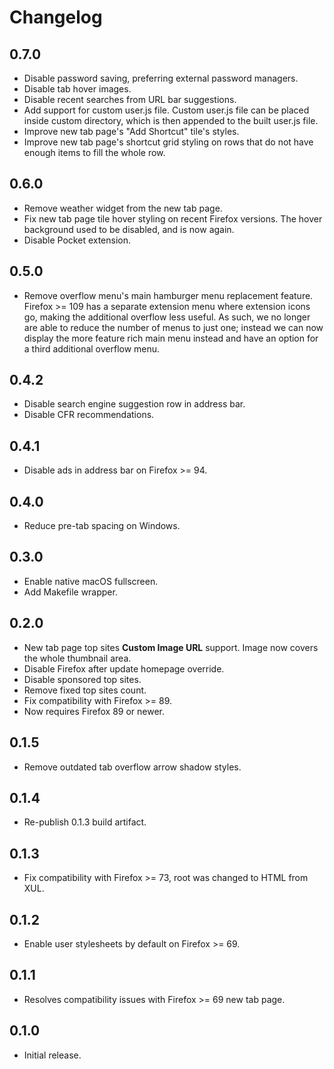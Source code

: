 # Changelog

## 0.7.0

* Disable password saving, preferring external password managers.
* Disable tab hover images.
* Disable recent searches from URL bar suggestions.
* Add support for custom user.js file. Custom user.js file can be placed inside custom directory, which
  is then appended to the built user.js file.
* Improve new tab page's "Add Shortcut" tile's styles.
* Improve new tab page's shortcut grid styling on rows that do not have enough items to fill the whole row.

## 0.6.0

* Remove weather widget from the new tab page.
* Fix new tab page tile hover styling on recent Firefox versions. The hover background used to be disabled, and
  is now again.
* Disable Pocket extension.

## 0.5.0

* Remove overflow menu's main hamburger menu replacement feature. Firefox >= 109 has a separate extension menu
  where extension icons go, making the additional overflow less useful. As such, we no longer are able to reduce
  the number of menus to just one; instead we can now display the more feature rich main menu instead and have an
  option for a third additional overflow menu.

## 0.4.2

* Disable search engine suggestion row in address bar.
* Disable CFR recommendations.

## 0.4.1

* Disable ads in address bar on Firefox >= 94.

## 0.4.0

* Reduce pre-tab spacing on Windows.

## 0.3.0

* Enable native macOS fullscreen.
* Add Makefile wrapper.

## 0.2.0

* New tab page top sites **Custom Image URL** support.
  Image now covers the whole thumbnail area.
* Disable Firefox after update homepage override.
* Disable sponsored top sites.
* Remove fixed top sites count.
* Fix compatibility with Firefox >= 89.
* Now requires Firefox 89 or newer.

## 0.1.5

* Remove outdated tab overflow arrow shadow styles.

## 0.1.4

* Re-publish 0.1.3 build artifact.

## 0.1.3

* Fix compatibility with Firefox >= 73, root was changed to HTML from XUL.

## 0.1.2

* Enable user stylesheets by default on Firefox >= 69.

## 0.1.1

* Resolves compatibility issues with Firefox >= 69 new tab page.

## 0.1.0

* Initial release.
